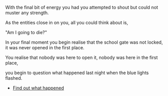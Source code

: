 With the final bit of energy you had you attempted to shout but could not muster any strength.

As the entities close in on you, all you could think about is,

"Am I going to die?"

In your final moment you begin realise that the school gate was not locked, it was never opened in the first place.

You realise that nobody was here to open it, nobody was here in the first place,

you begin to question what happened last night when the blue lights flashed.

- [Find out what happened](../begin-journey.md)